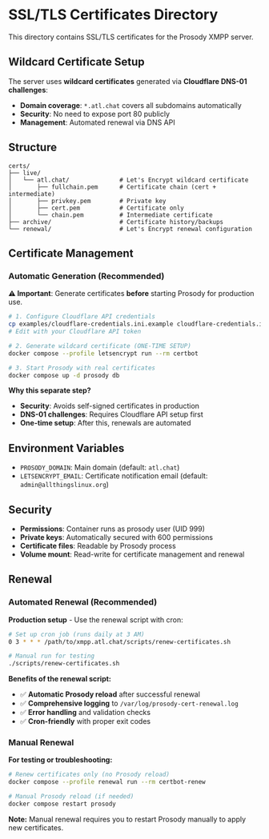 # SSL/TLS Certificates Directory

This directory contains SSL/TLS certificates for the Prosody XMPP server.

## Wildcard Certificate Setup

The server uses **wildcard certificates** generated via **Cloudflare DNS-01 challenges**:

- **Domain coverage**: `*.atl.chat` covers all subdomains automatically
- **Security**: No need to expose port 80 publicly
- **Management**: Automated renewal via DNS API

## Structure

```text
certs/
├── live/
│   └── atl.chat/              # Let's Encrypt wildcard certificate
│       ├── fullchain.pem      # Certificate chain (cert + intermediate)
│       ├── privkey.pem        # Private key
│       ├── cert.pem           # Certificate only
│       └── chain.pem          # Intermediate certificate
├── archive/                   # Certificate history/backups
└── renewal/                   # Let's Encrypt renewal configuration
```

## Certificate Management

### Automatic Generation (Recommended)

**⚠️ Important**: Generate certificates **before** starting Prosody for production use.

```bash
# 1. Configure Cloudflare API credentials
cp examples/cloudflare-credentials.ini.example cloudflare-credentials.ini
# Edit with your Cloudflare API token

# 2. Generate wildcard certificate (ONE-TIME SETUP)
docker compose --profile letsencrypt run --rm certbot

# 3. Start Prosody with real certificates
docker compose up -d prosody db
```

**Why this separate step?**

- **Security**: Avoids self-signed certificates in production
- **DNS-01 challenges**: Requires Cloudflare API setup first
- **One-time setup**: After this, renewals are automated

## Environment Variables

- `PROSODY_DOMAIN`: Main domain (default: `atl.chat`)
- `LETSENCRYPT_EMAIL`: Certificate notification email (default: `admin@allthingslinux.org`)

## Security

- **Permissions**: Container runs as prosody user (UID 999)
- **Private keys**: Automatically secured with 600 permissions
- **Certificate files**: Readable by Prosody process
- **Volume mount**: Read-write for certificate management and renewal

## Renewal

### Automated Renewal (Recommended)

**Production setup** - Use the renewal script with cron:

```bash
# Set up cron job (runs daily at 3 AM)
0 3 * * * /path/to/xmpp.atl.chat/scripts/renew-certificates.sh

# Manual run for testing
./scripts/renew-certificates.sh
```

**Benefits of the renewal script:**

- ✅ **Automatic Prosody reload** after successful renewal
- ✅ **Comprehensive logging** to `/var/log/prosody-cert-renewal.log`
- ✅ **Error handling** and validation checks
- ✅ **Cron-friendly** with proper exit codes

### Manual Renewal

**For testing or troubleshooting:**

```bash
# Renew certificates only (no Prosody reload)
docker compose --profile renewal run --rm certbot-renew

# Manual Prosody reload (if needed)
docker compose restart prosody
```

**Note:** Manual renewal requires you to restart Prosody manually to apply new certificates.
